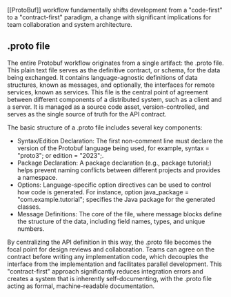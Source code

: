 [[ProtoBuf]] workflow fundamentally shifts development from a "code-first" to a "contract-first" paradigm, a change with significant implications for team collaboration and system architecture.

## .proto file

The entire Protobuf workflow originates from a single artifact: the .proto file. This plain text file serves as the definitive contract, or schema, for the data being exchanged. It contains language-agnostic definitions of data structures, known as messages, and optionally, the interfaces for remote services, known as services. This file is the central point of agreement between different components of a distributed system, such as a client and a server. It is managed as a source code asset, version-controlled, and serves as the single source of truth for the API contract.

The basic structure of a .proto file includes several key components:
- Syntax/Edition Declaration: The first non-comment line must declare the version of the Protobuf language being used, for example, syntax = "proto3"; or edition = "2023";.
- Package Declaration: A package declaration (e.g., package tutorial;) helps prevent naming conflicts between different projects and provides a namespace.
- Options: Language-specific option directives can be used to control how code is generated. For instance, option java_package = "com.example.tutorial"; specifies the Java package for the generated classes.
- Message Definitions: The core of the file, where message blocks define the structure of the data, including field names, types, and unique numbers.

By centralizing the API definition in this way, the .proto file becomes the focal point for design reviews and collaboration. Teams can agree on the contract before writing any implementation code, which decouples the interface from the implementation and facilitates parallel development. This "contract-first" approach significantly reduces integration errors and creates a system that is inherently self-documenting, with the .proto file acting as formal, machine-readable documentation.

